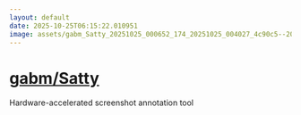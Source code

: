 ```yaml
---
layout: default
date: 2025-10-25T06:15:22.010951
image: assets/gabm_Satty_20251025_000652_174_20251025_004027_4c90c5--20251025T024056846--cropped.png
---
```


# [gabm/Satty](https://github.com/gabm/Satty/)

Hardware-accelerated screenshot annotation tool
